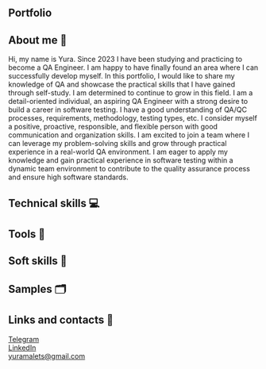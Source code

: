 ##           Portfolio

## About me 👋
Hi, my name is Yura. Since 2023 I have been studying and practicing to become a QA Engineer. I am happy to have finally found an area where I can successfully develop myself. In this portfolio, I would like to share my knowledge of QA and showcase the practical skills that I have gained through self-study. I am determined to continue to grow in this field. I am a detail-oriented individual, an aspiring QA Engineer with a strong desire to build a career in software testing. I have a good understanding of QA/QC processes, requirements, methodology, testing types, etc. I consider myself a positive, proactive, responsible, and flexible person with good
communication and organization skills. I am excited to join a team where I can leverage my problem-solving skills and grow through practical experience in a real-world QA environment. I am eager to apply my knowledge and gain practical experience in software testing within a dynamic team environment to contribute to the quality assurance process and ensure high software standards.

## Technical skills 💻

## Tools  🔧

## Soft skills 👐

## Samples 🗂

## Links and contacts 🔗

<a href="https://www.t.me/yura_malets">Telegram</a><br />
<a href="https://www.linkedin.com/in/yurii-malets-14a9b8182">LinkedIn</a><br />
yuramalets@gmail.com



